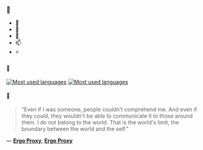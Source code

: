### 👋

- 🔭
- 🌱
- 💬
- 📫
- ⚡

#### 🧏

[![Most used languages](https://github-readme-stats-aynah.vercel.app/api/top-langs/?username=aynh&theme=solarized-dark&langs_count=6&layout=compact&hide_title=true)](https://github.com/anuraghazra/github-readme-stats#gh-dark-mode-only)
[![Most used languages](https://github-readme-stats-aynah.vercel.app/api/top-langs/?username=aynh&theme=solarized-light&langs_count=6&layout=compact&hide_title=true)](https://github.com/anuraghazra/github-readme-stats#gh-light-mode-only)

#### 💬

> "Even if I was someone, people couldn't comprehend me. And even if they could, they wouldn't be able to communicate it to those around them. I do not belong to the world. That is the world's limit, the boundary between the world and the self."

&mdash; [**Ergo Proxy**](https://myanimelist.net/character.php?q=Ergo%20Proxy&cat=character), [**Ergo Proxy**](https://myanimelist.net/search/all?q=Ergo%20Proxy&cat=all)
